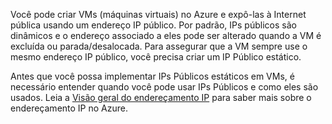 Você pode criar VMs (máquinas virtuais) no Azure e expô-las à Internet pública usando um endereço IP público. Por padrão, IPs públicos são dinâmicos e o endereço associado a eles pode ser alterado quando a VM é excluída ou parada/desalocada. Para assegurar que a VM sempre use o mesmo endereço IP público, você precisa criar um IP Público estático. 

Antes que você possa implementar IPs Públicos estáticos em VMs, é necessário entender quando você pode usar IPs Públicos e como eles são usados. Leia a [Visão geral do endereçamento IP](../articles/virtual-network/virtual-network-ip-addresses-overview-arm.md) para saber mais sobre o endereçamento IP no Azure.

